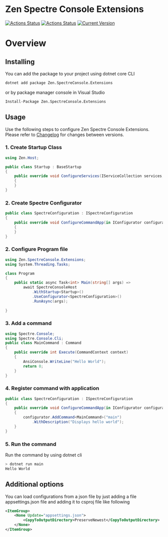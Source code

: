 # Zen Spectre Console Extensions
[![Actions Status](https://github.com/WajahatAliAbid/zen-spectreconsole-extensions/workflows/.NET%20Core%20Build/badge.svg?branch=main)](https://github.com/WajahatAliAbid/zen-spectreconsole-extensions/actions) [![Actions Status](https://github.com/WajahatAliAbid/zen-spectreconsole-extensions/workflows/.NET%20Core%20Publish/badge.svg)](https://github.com/WajahatAliAbid/zen-spectreconsole-extensions/actions) [![Current Version](https://img.shields.io/badge/Version-1.3.1-brightgreen?logo=nuget&labelColor=30363D)](./CHANGELOG.md#131---2021-12-03)

# Overview

## Installing
You can add the package to your project using dotnet core CLI
```bash
dotnet add package Zen.SpectreConsole.Extensions
```
or by package manager console in Visual Studio
```bash
Install-Package Zen.SpectreConsole.Extensions
```

## Usage
Use the following steps to configure Zen Spectre Console Extensions. Please refer to [Changelog](./CHANGELOG.md) for changes between versions.

### 1. Create Startup Class
```csharp
using Zen.Host;

public class Startup : BaseStartup
{
    public override void ConfigureServices(IServiceCollection services, IConfigurationRoot configuration)
    {
    }
}
```

### 2. Create Spectre Configurator
```csharp
public class SpectreConfiguration : ISpectreConfiguration
{
    public override void ConfigureCommandApp(in IConfigurator configurator)
    {
    }
}
```

### 2. Configure Program file
```csharp
using Zen.SpectreConsole.Extensions;
using System.Threading.Tasks;

class Program
{
    public static async Task<int> Main(string[] args) => 
        await SpectreConsoleHost
            .WithStartup<Startup>()
            .UseConfigurator<SpectreConfiguration>()
            .RunAsync(args);
        
}
```

### 3. Add a command
```csharp
using Spectre.Console;
using Spectre.Console.Cli;
public class MainCommand : Command
{
    public override int Execute(CommandContext context)
    {
        AnsiConsole.WriteLine("Hello World");
        return 0;
    }
}
```

### 4. Register command with application
```csharp
public class SpectreConfiguration : ISpectreConfiguration
{
    public override void ConfigureCommandApp(in IConfigurator configurator)
    {
        configurator.AddCommand<MainCommand>("main")
            .WithDescription("Displays hello world");
    }
}
```

### 5. Run the command
Run the command by using dotnet cli
```bash
> dotnet run main
Hello World
```

## Additional options
You can load configurations from a json file by just adding a file appsettings.json file and adding it to csproj file like following
```xml
<ItemGroup>
    <None Update="appsettings.json">
        <CopyToOutputDirectory>PreserveNewest</CopyToOutputDirectory>
    </None>
</ItemGroup>
```